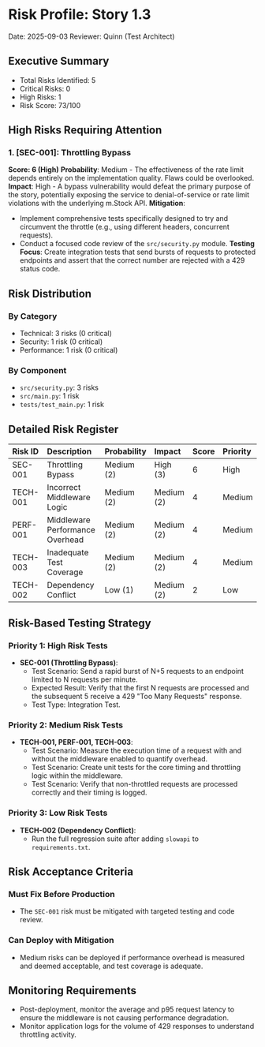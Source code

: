# Risk Profile: Story 1.3

Date: 2025-09-03
Reviewer: Quinn (Test Architect)

## Executive Summary

- Total Risks Identified: 5
- Critical Risks: 0
- High Risks: 1
- Risk Score: 73/100

## High Risks Requiring Attention

### 1. [SEC-001]: Throttling Bypass
**Score: 6 (High)**
**Probability**: Medium - The effectiveness of the rate limit depends entirely on the implementation quality. Flaws could be overlooked.
**Impact**: High - A bypass vulnerability would defeat the primary purpose of the story, potentially exposing the service to denial-of-service or rate limit violations with the underlying m.Stock API.
**Mitigation**:
- Implement comprehensive tests specifically designed to try and circumvent the throttle (e.g., using different headers, concurrent requests).
- Conduct a focused code review of the `src/security.py` module.
**Testing Focus**: Create integration tests that send bursts of requests to protected endpoints and assert that the correct number are rejected with a 429 status code.

## Risk Distribution

### By Category
- Technical: 3 risks (0 critical)
- Security: 1 risk (0 critical)
- Performance: 1 risk (0 critical)

### By Component
- `src/security.py`: 3 risks
- `src/main.py`: 1 risk
- `tests/test_main.py`: 1 risk

## Detailed Risk Register

| Risk ID  | Description                    | Probability | Impact     | Score | Priority |
| :--- | :--- | :--- | :--- | :--- | :--- |
| SEC-001  | Throttling Bypass              | Medium (2)  | High (3)   | 6     | High     |
| TECH-001 | Incorrect Middleware Logic     | Medium (2)  | Medium (2) | 4     | Medium   |
| PERF-001 | Middleware Performance Overhead| Medium (2)  | Medium (2) | 4     | Medium   |
| TECH-003 | Inadequate Test Coverage       | Medium (2)  | Medium (2) | 4     | Medium   |
| TECH-002 | Dependency Conflict            | Low (1)     | Medium (2) | 2     | Low      |

## Risk-Based Testing Strategy

### Priority 1: High Risk Tests
- **SEC-001 (Throttling Bypass)**:
  - Test Scenario: Send a rapid burst of N+5 requests to an endpoint limited to N requests per minute.
  - Expected Result: Verify that the first N requests are processed and the subsequent 5 receive a 429 "Too Many Requests" response.
  - Test Type: Integration Test.

### Priority 2: Medium Risk Tests
- **TECH-001, PERF-001, TECH-003**:
  - Test Scenario: Measure the execution time of a request with and without the middleware enabled to quantify overhead.
  - Test Scenario: Create unit tests for the core timing and throttling logic within the middleware.
  - Test Scenario: Verify that non-throttled requests are processed correctly and their timing is logged.

### Priority 3: Low Risk Tests
- **TECH-002 (Dependency Conflict)**:
  - Run the full regression suite after adding `slowapi` to `requirements.txt`.

## Risk Acceptance Criteria

### Must Fix Before Production
- The `SEC-001` risk must be mitigated with targeted testing and code review.

### Can Deploy with Mitigation
- Medium risks can be deployed if performance overhead is measured and deemed acceptable, and test coverage is adequate.

## Monitoring Requirements
- Post-deployment, monitor the average and p95 request latency to ensure the middleware is not causing performance degradation.
- Monitor application logs for the volume of 429 responses to understand throttling activity.
